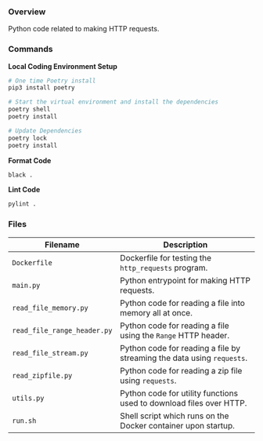 ### Overview

Python code related to making HTTP requests.

### Commands

**Local Coding Environment Setup**

```bash
# One time Poetry install
pip3 install poetry

# Start the virtual environment and install the dependencies
poetry shell
poetry install

# Update Dependencies
poetry lock
poetry install
```

**Format Code**

```bash
black .
```

**Lint Code**

```bash
pylint .
```

### Files

| Filename                     | Description                                                                          |
|------------------------------|--------------------------------------------------------------------------------------|
| `Dockerfile`                 | Dockerfile for testing the `http_requests` program.                                  |
| `main.py`                    | Python entrypoint for making HTTP requests.                                          |
| `read_file_memory.py`        | Python code for reading a file into memory all at once.                              |
| `read_file_range_header.py`  | Python code for reading a file using the `Range` HTTP header.                        |
| `read_file_stream.py`        | Python code for reading a file by streaming the data using `requests`.               |
| `read_zipfile.py`            | Python code for reading a zip file using `requests`.                                 |
| `utils.py`                   | Python code for utility functions used to download files over HTTP.                  |
| `run.sh`                     | Shell script which runs on the Docker container upon startup.                        |